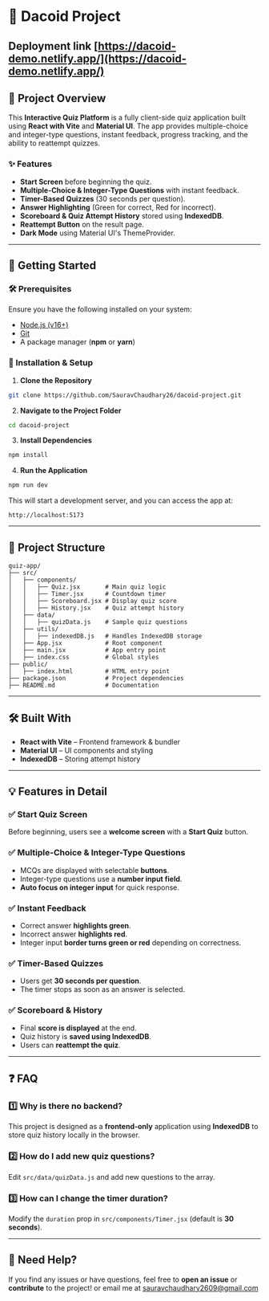 # 📝 Dacoid Project

## Deployment link [https://dacoid-demo.netlify.app/](https://dacoid-demo.netlify.app/)

## 📌 Project Overview

This **Interactive Quiz Platform** is a fully client-side quiz application built using **React with Vite** and **Material UI**. The app provides multiple-choice and integer-type questions, instant feedback, progress tracking, and the ability to reattempt quizzes.

### ✨ Features

-  **Start Screen** before beginning the quiz.
-  **Multiple-Choice & Integer-Type Questions** with instant feedback.
-  **Timer-Based Quizzes** (30 seconds per question).
-  **Answer Highlighting** (Green for correct, Red for incorrect).
-  **Scoreboard & Quiz Attempt History** stored using **IndexedDB**.
-  **Reattempt Button** on the result page.
-  **Dark Mode** using Material UI's ThemeProvider.

---

## 🚀 Getting Started

### 🛠 Prerequisites

Ensure you have the following installed on your system:

-  [Node.js (v16+)](https://nodejs.org/)
-  [Git](https://git-scm.com/)
-  A package manager (**npm** or **yarn**)

### 👥 Installation & Setup

1. **Clone the Repository**

```bash
git clone https://github.com/SauravChaudhary26/dacoid-project.git
```

2. **Navigate to the Project Folder**

```bash
cd dacoid-project
```

3. **Install Dependencies**

```bash
npm install
```

4. **Run the Application**

```bash
npm run dev
```

This will start a development server, and you can access the app at:

```
http://localhost:5173
```

---

## 📂 Project Structure

```
quiz-app/
├── src/
│   ├── components/
│   │   ├── Quiz.jsx       # Main quiz logic
│   │   ├── Timer.jsx      # Countdown timer
│   │   ├── Scoreboard.jsx # Display quiz score
│   │   ├── History.jsx    # Quiz attempt history
│   ├── data/
│   │   ├── quizData.js    # Sample quiz questions
│   ├── utils/
│   │   ├── indexedDB.js   # Handles IndexedDB storage
│   ├── App.jsx            # Root component
│   ├── main.jsx           # App entry point
│   ├── index.css          # Global styles
├── public/
│   ├── index.html         # HTML entry point
├── package.json           # Project dependencies
├── README.md              # Documentation
```

---

## 🛠 Built With

-  **React with Vite** – Frontend framework & bundler
-  **Material UI** – UI components and styling
-  **IndexedDB** – Storing attempt history

---

## 💡 Features in Detail

### ✅ Start Quiz Screen

Before beginning, users see a **welcome screen** with a **Start Quiz** button.

### ✅ Multiple-Choice & Integer-Type Questions

-  MCQs are displayed with selectable **buttons**.
-  Integer-type questions use a **number input field**.
-  **Auto focus on integer input** for quick response.

### ✅ Instant Feedback

-  Correct answer **highlights green**.
-  Incorrect answer **highlights red**.
-  Integer input **border turns green or red** depending on correctness.

### ✅ Timer-Based Quizzes

-  Users get **30 seconds per question**.
-  The timer stops as soon as an answer is selected.

### ✅ Scoreboard & History

-  Final **score is displayed** at the end.
-  Quiz history is **saved using IndexedDB**.
-  Users can **reattempt the quiz**.

---

## ❓ FAQ

### 1️⃣ Why is there no backend?

This project is designed as a **frontend-only** application using **IndexedDB** to store quiz history locally in the browser.

### 2️⃣ How do I add new quiz questions?

Edit `src/data/quizData.js` and add new questions to the array.

### 3️⃣ How can I change the timer duration?

Modify the `duration` prop in `src/components/Timer.jsx` (default is **30 seconds**).

---

## 💬 Need Help?

If you find any issues or have questions, feel free to **open an issue** or **contribute** to the project! or email me at sauravchaudhary2609@gmail.com
